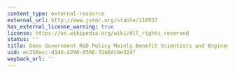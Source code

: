 ```yaml
---
content_type: external-resource
external_url: http://www.jstor.org/stable/116937
has_external_license_warning: true
license: https://en.wikipedia.org/wiki/All_rights_reserved
status: ''
title: Does Government R&D Policy Mainly Benefit Scientists and Engineers?
uid: ec258acc-d146-4298-8566-31b6dc0e324f
wayback_url: ''
---
```

